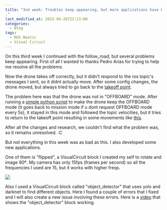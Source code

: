 ```yaml
---
title: "3nd week: Troubles keep appearing, but more applications have been done
."
last_modified_at: 2022-04-26T22:13:00
categories:
  - Blog
tags:
  - ROS Noetic
  - Visual Circuit
---
```


On this third week I continued with the follow_road, but several problems keep appearing. First of all I wanted to thanks Pedro Arias for trying to help me resolve all the problems.

Now the drone takes off correctly, but it didn't respond to the ros topic's messages I sent, so it didnt actually move. After some config changes, the drone moved, but always tried to go back to the [takeoff point](https://youtu.be/H0C4LfSePKs).

The problem here was that the drone was not in "OFFBOARD" mode. After running a [simple python script](https://github.com/RoboticsLabURJC/2022-tfg-david-tapiador/blob/main/scripts/drone_offboard_mode.py) to make the drone keep the OFFBOARD mode (it goes back to mission mode if u dont request OFFBOARD mode every 5s), it stayed in this mode and followed the topic velocities, but it tries to return to the takeoff point resulting in some movements like [this](https://youtu.be/uIUyTPifYlc).

After all the changes and research, we couldn't find what the problem was, so it remains unresolved. :C

But not everything in this week was as bad as this. I also developed some new applications.

One of them is "flipped", a VisualCircuit block I created my self to rotate and image 90º. My camera has only 15fps (frames per second) so all the frequencies I used are 15, but it works with higher freqs.

![](/2022-tfg-david-tapiador/images/flipped.png)

Also I used a VisualCircuit block called "object_detector" that uses yolo and darknet to find different objects. Here I found a couple of errors that I fixed and I will also create a new issue involving these errors. Here is a [video](https://youtu.be/OjZvvfZpC2Q) that shows the "object_detector" block working.